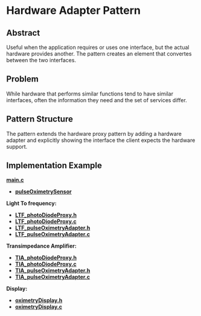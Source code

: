 # Hardware Adapter Pattern

## Abstract

Useful when the application requires or uses one interface, but the
actual hardware provides another. The pattern creates an element that
convertes between the two interfaces.

## Problem

While hardware that performs similar functions tend to have similar
interfaces, often the information they need and the set of services
differ.

## Pattern Structure

The pattern extends the hardware proxy pattern by adding a hardware
adapter and explicitly showing the interface the client expects the
hardware support.

## Implementation Example

**[main.c](App/Src/main.c)**

- **[pulseOximetrySensor](App/Inc/pulseOximetrySensor.h)**

**Light To frequency:**

- **[LTF_photoDiodeProxy.h](App/Inc/LTF_photoDiodeProxy.h)**
- **[LTF_photoDiodeProxy.c](App/Src/LTF_photoDiodeProxy.c)**
- **[LTF_pulseOximetryAdapter.h](App/Inc/LTF_pulseOximetryAdapter.h)**
- **[LTF_pulseOximetryAdapter.c](App/Src/LTF_pulseOximetryAdapter.c)**

**Transimpedance Amplifier:**

- **[TIA_photoDiodeProxy.h](App/Inc/TIA_photoDiodeProxy.h)**
- **[TIA_photoDiodeProxy.c](App/Src/TIA_photoDiodeProxy.c)**
- **[TIA_pulseOximetryAdapter.h](App/Inc/TIA_pulseOximetryAdapter.h)**
- **[TIA_pulseOximetryAdapter.c](App/Src/TIA_pulseOximetryAdapter.c)**

**Display:**

- **[oximetryDisplay.h](App/Inc/oximetryDisplay.h)**
- **[oximetryDisplay.c](App/Src/oximetryDisplay.c)**